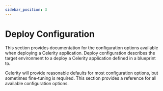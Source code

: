 ```yaml
---
sidebar_position: 3
---
```


# Deploy Configuration

This section provides documentation for the configuration options available when deploying a Celerity application. Deploy configuration describes the target environment to a deploy a Celerity application defined in a blueprint to.

Celerity will provide reasonable defaults for most configuration options, but sometimes fine-tuning is required. This section provides a reference for all available configuration options.
